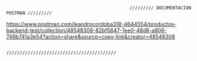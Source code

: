                                                   ///////// DOCUMENTACION POSTMAN /////////        
                                                  
https://www.postman.com/leandrocordoba318-4644554/productos-backend-test/collection/48548308-82bf5647-1ee0-48d8-a806-746b741a3e54?action=share&source=copy-link&creator=48548308


                                                 /////////////////////////////////////////        
